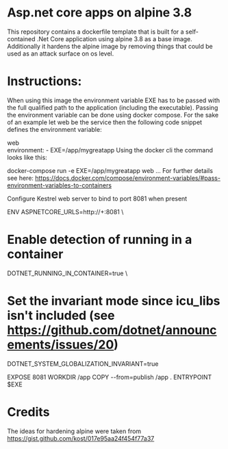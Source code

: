 # Asp.net core apps on alpine 3.8
This repository contains a dockerfile template that is built for a self-contained .Net Core application using alpine 3.8 as a base image.
Additionally it hardens the alpine image by removing things that could be used as an attack surface on os level.

# Instructions:
 
When using this image the environment variable EXE has to be passed with the full qualified path to the application (including the executable).
Passing the environment variable can be done using docker compose. For the sake of an example 
let web be the service then the following code snippet defines the environment variable:

  web  
    environment:
      - EXE=/app/mygreatapp
  Using the docker cli the command looks like this:
 
  docker-compose run -e EXE=/app/mygreatapp web ...
 For further details see here: https://docs.docker.com/compose/environment-variables/#pass-environment-variables-to-containers

 Configure Kestrel web server to bind to port 8081 when present

 ENV ASPNETCORE_URLS=http://+:8081 \
   # Enable detection of running in a container
   DOTNET_RUNNING_IN_CONTAINER=true \
   # Set the invariant mode since icu_libs isn't included (see https://github.com/dotnet/announcements/issues/20)
   DOTNET_SYSTEM_GLOBALIZATION_INVARIANT=true

 EXPOSE 8081
 WORKDIR /app
 COPY --from=publish /app .
 ENTRYPOINT $EXE

# Credits
The ideas for hardening alpine were taken from https://gist.github.com/kost/017e95aa24f454f77a37